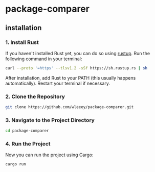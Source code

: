 # package-comparer

## installation

### 1. Install Rust

If you haven't installed Rust yet, you can do so using [rustup](https://rustup.rs/). Run the following command in your terminal:

```bash
curl --proto '=https' --tlsv1.2 -sSf https://sh.rustup.rs | sh
```
After installation, add Rust to your PATH (this usually happens automatically). Restart your terminal if necessary.

### 2. Clone the Repository

```bash
git clone https://github.com/wleeey/package-comparer.git
```
### 3. Navigate to the Project Directory

```bash
cd package-comparer
```
### 4. Run the Project

Now you can run the project using Cargo:

```bash
cargo run
```
